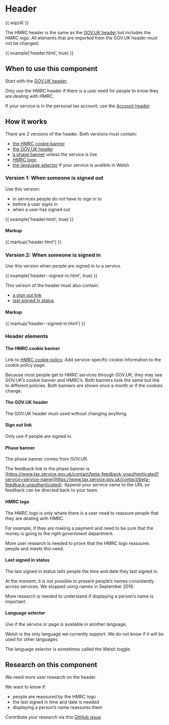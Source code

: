 # Header

{{ wip(4) }}

The HMRC header is the same as the [GOV.UK header](https://www.gov.uk/service-manual/design/add-the-govuk-header-and-footer) but includes the HMRC logo. All elements that are imported from the GOV.UK header must not be changed.

{{ example('header.html', true) }}

## When to use this component

Start with the [GOV.UK header](https://www.gov.uk/service-manual/design/add-the-govuk-header-and-footer).

Only use the HMRC header if there is a user need for people to know they are dealing with HMRC.

If your service is in the personal tax account, use the [Account header](/components/account-header/index.html).

## How it works

There are 2 versions of the header. Both versions must contain:

- [the HMRC cookie banner](#the-hmrc-cookie-banner)
- [the GOV.UK header](#the-gov.uk-header)
- [a phase banner](#phase-banner) unless the service is live
- [HMRC logo](#hmrc-logo)
- [the language selector](#language-selector) if your service is avalible in Welsh

### Version 1: When someone is signed out

Use this version:

- in services people do not have to sign in to
- before a user signs in
- when a user has signed out

{{ example('header.html', true) }}

#### Markup

{{ markup('header.html') }}

### Version 2: When someone is signed in

Use this version when people are signed in to a service.

{{ example('header--signed-in.html', true) }}

This version of the header must also contain:

- [a sign out link](#sign-out-link)
- [last signed in status](#last-signed-in-status)

#### Markup

{{ markup('header--signed-in.html') }}

### Header elements

#### The HMRC cookie banner

Link to [HMRC cookie policy](https://www.tax.service.gov.uk/help/cookies). Add service-specific cookie information to the cookie policy page.

Because most people get to HMRC services through GOV.UK, they may see GOV.UK’s cookie banner and HMRC’s. Both banners look the same but link to different policies. Both banners are shown once a month or if the cookies change.

#### The GOV.UK header

The GOV.UK header must used without changing anything.

#### Sign out link

Only use if people are signed in.

#### Phase banner

The phase banner comes from GOV.UK.

The feedback link in the phase banner is [https://www.tax.service.gov.uk/contact/beta-feedback-unauthenticated?service=service-name](https://www.tax.service.gov.uk/contact/beta-feedback-unauthenticated). Append your service name to the URL so feedback can be directed back to your team.

#### HMRC logo

The HMRC logo is only where there is a user need to reassure people that they are dealing with HMRC.

For example, if they are making a payment and need to be sure that the money is going to the right government department.

More user research is needed to prove that the HMRC logo reassures people and meets this need.

#### Last signed in status

The last signed in status tells people the time and date they last signed in.

At the moment, it is not possible to present people’s names consistently across services. We stopped using names in September 2016.

More research is needed to understand if displaying a person’s name is important.

#### Language selector

Use if the service or page is available in another language. 

Welsh is the only language we currently support. We do not know if it will be used for other languages. 

The language selector is sometimes called the Welsh toggle.

## Research on this component 

We need more user research on the header. 

We want to know if:

- people are reassured by the HMRC logo
- the last signed in time and date is needed
- displaying a person’s name reassures them 

Contribute your research via this [GitHub issue](https://github.com/hmrc/design-patterns/issues/4).
